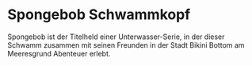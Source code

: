 # Spongebob Schwammkopf

Spongebob ist der Titelheld einer Unterwasser-Serie, in der dieser 
Schwamm zusammen mit seinen Freunden in der Stadt Bikini Bottom am 
Meeresgrund Abenteuer erlebt.

